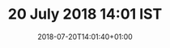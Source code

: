 ---
title: 20 July 2018 14:01 IST
date: 2018-07-20T14:01:40+01:00
tags: []
categories: []
type: ["photo", "latest"]
visibility: ["public"]
body_classes: "photos latest colours-008"
twitterurl: ""
mastodonurl: ""
instagramurl: ""
image: "/photos/2018/07/20/14/aral.jpg"
imageAlt: "Aral smiling across the table from me, we both have glasses of sangria adorned with fruit slices."
imageOrientation: "portrait"
description: "Cheeky Friday lunchtime sangria"
---